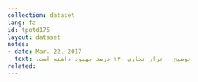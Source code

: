 ```yaml
---
collection: dataset
lang: fa
id: tpotd175
layout: dataset
notes: 
- date: Mar. 22, 2017
  text: .توضيح - تراز تجاری ۱۳۰ درصد بهبود داشته است
related:
---
```

